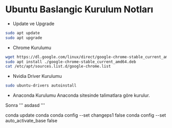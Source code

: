 # Ubuntu Baslangic Kurulum Notları

* Update ve Upgrade
```sh
sudo apt update
sudo apt upgrade
```

* Chrome Kurulumu
```sh
wget https://dl.google.com/linux/direct/google-chrome-stable_current_amd64.deb
sudo apt install ./google-chrome-stable_current_amd64.deb
cat /etc/apt/sources.list.d/google-chrome.list
```

* Nvidia Driver Kurulumu
```sh
sudo ubuntu-drivers autoinstall
```

* Anaconda Kurulumu
Anaconda sitesinde talimatlara göre kurulur.

Sonra
'''
asdasd
'''

conda update conda
conda config --set changeps1 false
conda config --set auto_activate_base false


